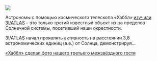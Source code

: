<!--2025-08-09 11:50:15-->
<div class="yb">
  <div class="rss habr"><img src="https://habrastorage.org/getpro/habr/upload_files/e69/90a/3c1/e6990a3c182735ecc74f648d3b97748b.jpg" /><p>Астрономы с помощью космического телескопа «Хаббл» <a href="https://arxiv.org/abs/2508.02934" rel="noopener noreferrer nofollow">изучили 3I/ATLAS</a> – это только третий известный объект из-за пределов Солнечной системы, посетивший наши окрестности.</p><p>3I/ATLAS начал проявлять активность на расстоянии 3,8 астрономических единиц (а.е.) от Солнца, демонстрируя... <p class="titl"><a href="https://habr.com/ru/news/935612/?utm_source=habrahabr&utm_medium=rss&utm_campaign=935612">«Хаббл» сделал фото нашего третьего межзвёздного гостя</a></p></div>
</div>
